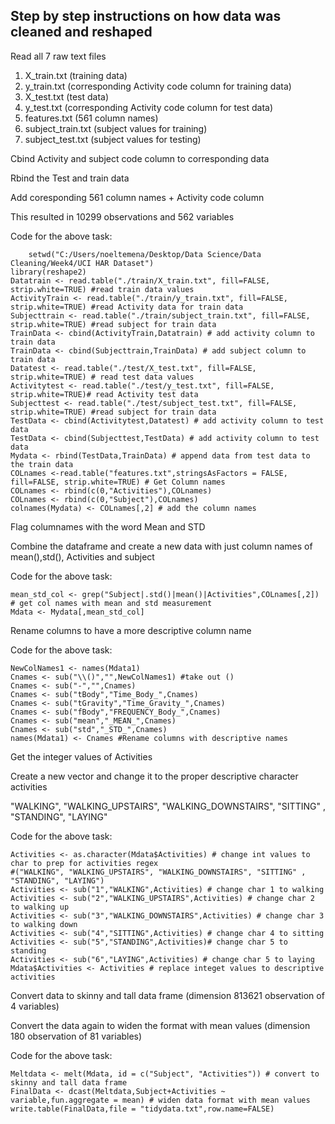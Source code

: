 ## Step by step instructions on how data was cleaned and reshaped


Read all 7 raw text files
1) X_train.txt (training data)
2) y_train.txt (corresponding Activity code column for training data)
3) X_test.txt (test data)
4) y_test.txt (corresponding Activity code column for test data)
5) features.txt (561 column names)
6) subject_train.txt (subject values for training)
7) subject_test.txt (subject values for testing)

Cbind Activity and subject code column to corresponding data

Rbind the Test and train data 

Add coresponding 561 column names + Activity code column

This resulted in 10299 observations and 562 variables



Code for the above task:

    	setwd("C:/Users/noeltemena/Desktop/Data Science/Data Cleaning/Week4/UCI HAR Dataset")
	library(reshape2)
	Datatrain <- read.table("./train/X_train.txt", fill=FALSE, strip.white=TRUE) #read train data values
	ActivityTrain <- read.table("./train/y_train.txt", fill=FALSE, strip.white=TRUE) #read Activity data for train data
	Subjecttrain <- read.table("./train/subject_train.txt", fill=FALSE, strip.white=TRUE) #read subject for train data
	TrainData <- cbind(ActivityTrain,Datatrain) # add activity column to train data
	TrainData <- cbind(Subjecttrain,TrainData) # add subject column to train data
	Datatest <- read.table("./test/X_test.txt", fill=FALSE, strip.white=TRUE) # read test data values
	Activitytest <- read.table("./test/y_test.txt", fill=FALSE, strip.white=TRUE)# read Activity test data
	Subjecttest <- read.table("./test/subject_test.txt", fill=FALSE, strip.white=TRUE) #read subject for train data
	TestData <- cbind(Activitytest,Datatest) # add activity column to test data
	TestData <- cbind(Subjecttest,TestData) # add activity column to test data
	Mydata <- rbind(TestData,TrainData) # append data from test data to the train data
	COLnames <-read.table("features.txt",stringsAsFactors = FALSE, fill=FALSE, strip.white=TRUE) # Get Column names
	COLnames <- rbind(c(0,"Activities"),COLnames)
	COLnames <- rbind(c(0,"Subject"),COLnames)
	colnames(Mydata) <- COLnames[,2] # add the column names

Flag columnames with the word Mean and STD

Combine the dataframe and create a new data with just column names of mean(),std(), Activities and subject

Code for the above task:

	mean_std_col <- grep("Subject|.std()|mean()|Activities",COLnames[,2]) # get col names with mean and std measurement
	Mdata <- Mydata[,mean_std_col]

Rename columns to have a more descriptive column name

Code for the above task:

	NewColNames1 <- names(Mdata1)
	Cnames <- sub("\\()","",NewColNames1) #take out ()
	Cnames <- sub("-","",Cnames)
	Cnames <- sub("tBody","Time_Body_",Cnames)
	Cnames <- sub("tGravity","Time_Gravity_",Cnames)
	Cnames <- sub("fBody","FREQUENCY_Body_",Cnames)
	Cnames <- sub("mean","_MEAN_",Cnames)
	Cnames <- sub("std","_STD_",Cnames)
	names(Mdata1) <- Cnames #Rename columns with descriptive names

Get the integer values of Activities

Create a new vector and change it to the proper descriptive character activities

"WALKING", "WALKING_UPSTAIRS", "WALKING_DOWNSTAIRS", "SITTING" , "STANDING", "LAYING"

Code for the above task:

	Activities <- as.character(Mdata$Activities) # change int values to char to prep for activities regex
	#("WALKING", "WALKING_UPSTAIRS", "WALKING_DOWNSTAIRS", "SITTING" , "STANDING", "LAYING")
	Activities <- sub("1","WALKING",Activities) # change char 1 to walking
	Activities <- sub("2","WALKING_UPSTAIRS",Activities) # change char 2 to walking up
	Activities <- sub("3","WALKING_DOWNSTAIRS",Activities) # change char 3 to walking down
	Activities <- sub("4","SITTING",Activities) # change char 4 to sitting
	Activities <- sub("5","STANDING",Activities)# change char 5 to standing
	Activities <- sub("6","LAYING",Activities) # change char 5 to laying
	Mdata$Activities <- Activities # replace integet values to descriptive activities

Convert data to skinny and tall data frame (dimension 813621 observation of 4 variables)

Convert the data again to widen the format with mean values (dimension 180 observation of 81 variables)

Code for the above task:

	Meltdata <- melt(Mdata, id = c("Subject", "Activities")) # convert to skinny and tall data frame 
	FinalData <- dcast(Meltdata,Subject+Activities ~ variable,fun.aggregate = mean) # widen data format with mean values
	write.table(FinalData,file = "tidydata.txt",row.name=FALSE)
